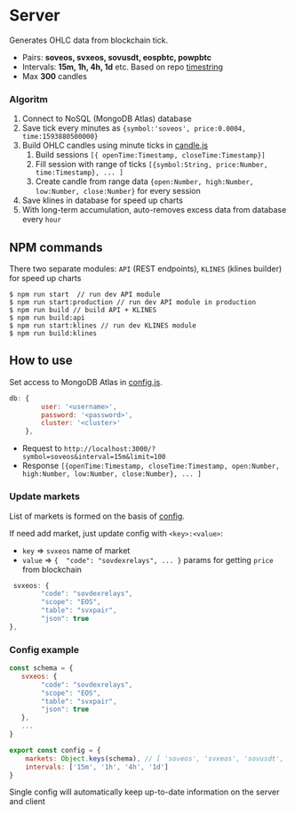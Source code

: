 # Server 

Generates OHLC data from blockchain tick.

* Pairs: **soveos, svxeos, sovusdt, eospbtc, powpbtc**
* Intervals: **15m, 1h, 4h, 1d** etc. Based on repo [timestring](https://www.npmjs.com/package/timestring)
* Max **300** candles

### Algoritm

1. Сonnect to NoSQL (MongoDB Atlas) database
2. Save tick every minutes as `{symbol:'soveos', price:0.0004, time:1593880500000}`
3. Build OHLC candles using minute ticks in [candle.js](src/api/modules/candles.js)
   1. Build sessions `[{ openTime:Timestamp, closeTime:Timestamp}]`
   2. Fill session with range of ticks `[{symbol:String, price:Number, time:Timestamp}, ... ]`
   3. Create candle from range data `{open:Number, high:Number, low:Number, close:Number}` for every session
4. Save klines in database for speed up charts
5. With long-term accumulation, auto-removes excess data from database every `hour`

## NPM commands

There two separate modules: `API` (REST endpoints), `KLINES` (klines builder) for speed up charts

```node
$ npm run start  // run dev API module
$ npm run start:production // run dev API module in production
$ npm run build // build API + KLINES
$ npm run build:api
$ npm run start:klines // run dev KLINES module
$ npm run build:klines
```

## How to use

Set access to MongoDB Atlas in [config.js](src/config.js).

```javascript
db: {
		user: '<username>',
		password: '<password>',
		cluster: '<cluster>'
    },
```

* Request to `http://localhost:3000/?symbol=soveos&interval=15m&limit=100`
* Response `[{openTime:Timestamp, closeTime:Timestamp, open:Number, high:Number, low:Number, close:Number}, ... ]`

### Update markets

List of markets is formed on the basis of [config](src/api/config.js).

If need add market, just update config with `<key>:<value>`:

* `key` => `svxeos` name of market
* `value` => `{  "code": "sovdexrelays", ... }` params for getting `price` from blockchain

```js
 svxeos: {
        "code": "sovdexrelays",
        "scope": "EOS",
        "table": "svxpair",
        "json": true
},
```

### Config example

```js
const schema = {
   svxeos: {
        "code": "sovdexrelays",
        "scope": "EOS",
        "table": "svxpair",
        "json": true
   },
   ...
}

export const config = {
    markets: Object.keys(schema), // [ 'soveos', 'svxeos', 'sovusdt', 'eospbtc', 'powpbtc' ]
    intervals: ['15m', '1h', '4h', '1d']
}
```

Single config will automatically keep up-to-date information on the server and client